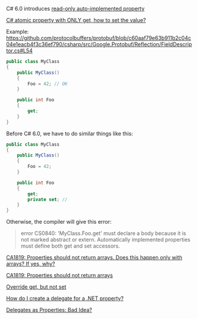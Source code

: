 C# 6.0 introduces [read-only auto-implemented property](https://stackoverflow.com/questions/2480503/is-read-only-auto-implemented-property-possible)

[C# atomic property with ONLY get, how to set the value?](https://stackoverflow.com/questions/52467520/c-sharp-atomic-property-with-only-get-how-to-set-the-value) 

Example: https://github.com/protocolbuffers/protobuf/blob/c60aaf79e63b911b2c04c04e1eacb4f3c36ef790/csharp/src/Google.Protobuf/Reflection/FieldDescriptor.cs#L54

```csharp
public class MyClass
{
    public MyClass()
    {
        Foo = 42; // OK
    }

    public int Foo
    {
        get;
    }
}
```

Before C# 6.0, we have to do similar things like this:

```csharp
public class MyClass
{
    public MyClass()
    {
        Foo = 42;
    }

    public int Foo
    {
        get;
        private set; // 
    }
}
```
Otherwise, the compiler will give this error:
> error CS0840: 'MyClass.Foo.get' must declare a body because it is not marked abstract or extern. Automatically implemented properties must define both get and set accessors.

[CA1819: Properties should not return arrays. Does this happen only with arrays? If yes, why?](https://softwareengineering.stackexchange.com/questions/210922/ca1819-properties-should-not-return-arrays-does-this-happen-only-with-arrays)

[CA1819: Properties should not return arrays](https://docs.microsoft.com/en-us/visualstudio/code-quality/ca1819?view=vs-2019)

[Override get, but not set](https://stackoverflow.com/questions/2026546/override-get-but-not-set)

[How do I create a delegate for a .NET property?](https://stackoverflow.com/questions/724143/how-do-i-create-a-delegate-for-a-net-property)

[Delegates as Properties: Bad Idea?](https://stackoverflow.com/questions/7575059/delegates-as-properties-bad-idea)

